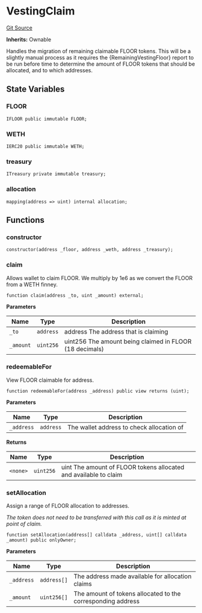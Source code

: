 # VestingClaim
[Git Source](https://github.com/FloorDAO/floor-v2/blob/445b96358cc205e432e359914c1681c0f44048b0/src/contracts/migrations/VestingClaim.sol)

**Inherits:**
Ownable

Handles the migration of remaining claimable FLOOR tokens. This will be a
slightly manual process as it requires the {RemainingVestingFloor} report
to be run before time to determine the amount of FLOOR tokens that should
be allocated, and to which addresses.


## State Variables
### FLOOR

```solidity
IFLOOR public immutable FLOOR;
```


### WETH

```solidity
IERC20 public immutable WETH;
```


### treasury

```solidity
ITreasury private immutable treasury;
```


### allocation

```solidity
mapping(address => uint) internal allocation;
```


## Functions
### constructor


```solidity
constructor(address _floor, address _weth, address _treasury);
```

### claim

Allows wallet to claim FLOOR. We multiply by 1e6 as we convert the FLOOR from
a WETH finney.


```solidity
function claim(address _to, uint _amount) external;
```
**Parameters**

|Name|Type|Description|
|----|----|-----------|
|`_to`|`address`|address The address that is claiming|
|`_amount`|`uint256`|uint256 The amount being claimed in FLOOR (18 decimals)|


### redeemableFor

View FLOOR claimable for address.


```solidity
function redeemableFor(address _address) public view returns (uint);
```
**Parameters**

|Name|Type|Description|
|----|----|-----------|
|`_address`|`address`|The wallet address to check allocation of|

**Returns**

|Name|Type|Description|
|----|----|-----------|
|`<none>`|`uint256`|uint The amount of FLOOR tokens allocated and available to claim|


### setAllocation

Assign a range of FLOOR allocation to addresses.

*The token does not need to be transferred with this call as it is minted
at point of claim.*


```solidity
function setAllocation(address[] calldata _address, uint[] calldata _amount) public onlyOwner;
```
**Parameters**

|Name|Type|Description|
|----|----|-----------|
|`_address`|`address[]`|The address made available for allocation claims|
|`_amount`|`uint256[]`|The amount of tokens allocated to the corresponding address|


